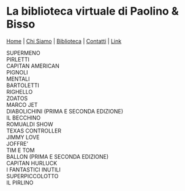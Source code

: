 # La **biblioteca virtuale** di Paolino & Bisso

[Home](/biblio) | [Chi Siamo](/biblio/chisiamo) | [Biblioteca](/biblio/biblioteca) | [Contatti](/biblio/contatti) | [Link](/biblio/link)

SUPERMENO  
PIRLETTI  
CAPITAN AMERICAN  
PIGNOLI  
MENTALI  
BARTOLETTI  
RIGHELLO  
ZOATOS  
MARCO JET  
DIABOLICHINI (PRIMA E SECONDA EDIZIONE)  
IL BECCHINO  
ROMUALDI SHOW  
TEXAS CONTROLLER  
JIMMY LOVE  
JOFFRE’  
TIM E TOM  
BALLON (PRIMA E SECONDA EDIZIONE)  
CAPITAN HURLUCK  
I FANTASTICI INUTILI  
SUPERPICCOLOTTO  
IL PIRLINO  
